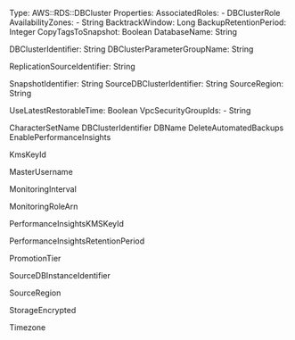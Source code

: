 Type: AWS::RDS::DBCluster
Properties: 
  AssociatedRoles: 
    - DBClusterRole
  AvailabilityZones: 
    - String
  BacktrackWindow: Long
  BackupRetentionPeriod: Integer
  CopyTagsToSnapshot: Boolean
  DatabaseName: String
  
  DBClusterIdentifier: String
  DBClusterParameterGroupName: String


  ReplicationSourceIdentifier: String


  SnapshotIdentifier: String
  SourceDBClusterIdentifier: String
  SourceRegion: String

  UseLatestRestorableTime: Boolean
  VpcSecurityGroupIds: 
    - String





CharacterSetName
DBClusterIdentifier
DBName
DeleteAutomatedBackups
EnablePerformanceInsights


KmsKeyId

MasterUsername

MonitoringInterval

MonitoringRoleArn

PerformanceInsightsKMSKeyId

PerformanceInsightsRetentionPeriod

PromotionTier

SourceDBInstanceIdentifier

SourceRegion

StorageEncrypted

Timezone